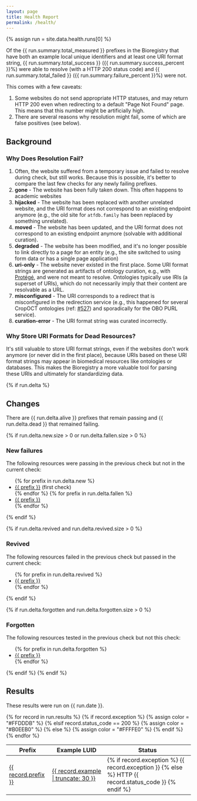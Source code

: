 ```yaml
---
layout: page
title: Health Report
permalink: /health/
---
```


{% assign run = site.data.health.runs[0] %}

Of the {{ run.summary.total_measured }} prefixes in the Bioregistry that have
both an example local unique identifiers and at least one URI format string,
{{ run.summary.total_success }} ({{ run.summary.success_percent }}%) were able
to resolve (with a HTTP 200 status code) and {{ run.summary.total_failed }}
({{ run.summary.failure_percent }}%) were not.

This comes with a few caveats:

1. Some websites do not send appropriate HTTP statuses, and may return HTTP 200
   even when redirecting to a default "Page Not Found" page. This means that
   this number might be artificially high.
2. There are several reasons why resolution might fail, some of which are false
   positives (see below).

## Background

### Why Does Resolution Fail?

1. Often, the website suffered from a temporary issue and failed to resolve
   during check, but still works. Because this is possible, it's better to
   compare the last few checks for any newly failing prefixes.
2. **gone** - The website has been fully taken down. This often happens to
   academic websites
3. **hijacked** - The website has been replaced with another unrelated website,
   and the URI format does not correspond to an existing endpoint anymore (e.g.,
   the old site for `atfdb.family` has been replaced by something unrelated).
4. **moved** - The website has been updated, and the URI format does not
   correspond to an existing endpoint anymore (solvable with additional
   curation).
5. **degraded** - The website has been modified, and it's no longer possible to
   link directly to a page for an entity (e.g., the site switched to using form
   data or has a single page application)
6. **uri-only** - The website never existed in the first place. Some URI format
   strings are generated as artifacts of ontology curation, e.g., with
   [Protégé](https://protege.stanford.edu), and were not meant to resolve.
   Ontologies typically use IRIs (a superset of URIs), which do not necessarily
   imply that their content are resolvable as a URL.
7. **misconfigured** - The URI corresponds to a redirect that is misconfigured
   in the redirection service (e.g., this happened for several CropOCT
   ontologies (ref:
   [#527](https://github.com/biopragmatics/bioregistry/issues/527)) and
   sporadically for the OBO PURL service).
8. **curation-error** - The URI format string was curated incorrectly.

### Why Store URI Formats for Dead Resources?

It's still valuable to store URI format strings, even if the websites don't work
anymore (or never did in the first place), because URIs based on these URI
format strings may appear in biomedical resources like ontologies or databases.
This makes the Bioregistry a more valuable tool for parsing these URIs and
ultimately for standardizing data.

{% if run.delta %}

## Changes

There are {{ run.delta.alive }} prefixes that remain passing and
{{ run.delta.dead }} that remained failing.

{% if run.delta.new.size > 0 or run.delta.fallen.size > 0 %}

### New failures

The following resources were passing in the previous check but not in the
current check:

<ul>
{% for prefix in run.delta.new %}
<li><a href="https://bioregistry.io/{{ prefix }}">{{ prefix }}</a> (first check)</li>
{% endfor %}
{% for prefix in run.delta.fallen %}
<li><a href="https://bioregistry.io/{{ prefix }}">{{ prefix }}</a></li>
{% endfor %}
</ul>
{% endif %}

{% if run.delta.revived and run.delta.revived.size > 0 %}

### Revived

The following resources failed in the previous check but passed in the current
check:

<ul>
{% for prefix in run.delta.revived %}
<li><a href="https://bioregistry.io/{{ prefix }}">{{ prefix }}</a></li>
{% endfor %}
</ul>
{% endif %}

{% if run.delta.forgotten and run.delta.forgotten.size > 0 %}

### Forgotten

The following resources tested in the previous check but not this check:

<ul>
{% for prefix in run.delta.forgotten %}
<li><a href="https://bioregistry.io/{{ prefix }}">{{ prefix }}</a></li>
{% endfor %}
</ul>
{% endif %}
{% endif %}

## Results

These results were run on {{ run.date }}.

<table>
   <thead>
      <tr>
         <th>Prefix</th>
         <th>Example LUID</th>
         <th>Status</th>
      </tr>
   </thead>
   <tbody>
   {% for record in run.results %}
      {% if record.exception %}
         {% assign color = "#FFDDDB" %}
      {% elsif record.status_code == 200 %}
         {% assign color = "#B0EEB0" %}
      {% else %}
         {% assign color = "#FFFFE0" %}
      {% endif %}
      <tr style="background-color: {{ color }}">
         <td><a href="https://bioregistry.io/{{ record.prefix }}">{{ record.prefix }}</a></td>
         <td><a href="{{ record.url | uri_escape }}">{{ record.example | truncate: 30 }}</a></td>
         <td>
            {% if record.exception %}
                {{ record.exception }}
            {% else %}
                HTTP {{ record.status_code }}
            {% endif %}
        </td>
      </tr>
   {% endfor %}
   </tbody>
</table>
